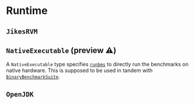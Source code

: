 # Runtime

## `JikesRVM`

## `NativeExecutable` (preview ⚠️)
A `NativeExecutable` type specifies [`runbms`](../commands/runbms.md) to
directly run the benchmarks on native hardware. This is supposed to be used in
tandem with
[`BinaryBenchmarkSuite`](./suite.md#BinaryBenchmarkSuite).

## `OpenJDK`
